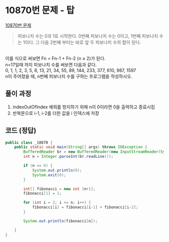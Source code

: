 # 10870번 문제 - 탑
[10870번 문제]:https://www.acmicpc.net/problem/10870
[10870번 문제]
>피보나치 수는 0과 1로 시작한다. 0번째 피보나치 수는 0이고, 1번째 피보나치 수는 1이다. 그 다음 2번째 부터는 바로 앞 두 피보나치 수의 합이 된다.
<br>
이를 식으로 써보면 Fn = Fn-1 + Fn-2 (n ≥ 2)가 된다.
<br>
n=17일때 까지 피보나치 수를 써보면 다음과 같다.
<br>
0, 1, 1, 2, 3, 5, 8, 13, 21, 34, 55, 89, 144, 233, 377, 610, 987, 1597
<br>
n이 주어졌을 때, n번째 피보나치 수를 구하는 프로그램을 작성하시오.


## 풀이 과정
1. indexOutOfIndex 예외를 방지하기 위해 n이 0이라면 0을 출력하고 종료시킴
2. 반복문으로 i-1, i-2를 더한 값을 i 인덱스에 저장

## 코드 (정답)
```java
public class _10870 {
    public static void main(String[] args) throws IOException {
        BufferedReader br = new BufferedReader(new InputStreamReader(System.in));
        int n = Integer.parseInt(br.readLine());

        if (n == 0) {
            System.out.println(0);
            System.exit(0);
        }

        int[] fibonacci = new int [n+1];
        fibonacci[1] = 1;

        for (int i = 2; i <= n; i++) {
            fibonacci[i] = fibonacci[i-1] + fibonacci[i-2];
        }

        System.out.println(fibonacci[n]);

    }
}
```

<!-- ## 결론 
* DFS, BFS와 같은 탐색 알고리즘에 대한 공부, 그리고 재귀함수 구조에 대한 공부가 더 필요하다고 느꼈다. -->
